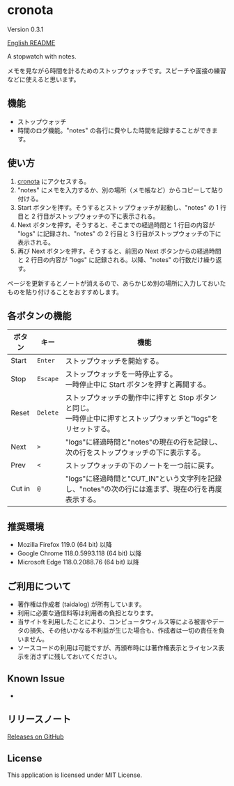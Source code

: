 # cronota

Version 0.3.1

[English README](README.md)

A stopwatch with notes.

メモを見ながら時間を計るためのストップウォッチです。スピーチや面接の練習などに使えると思います。

## 機能

- ストップウォッチ
- 時間のログ機能。"notes" の各行に費やした時間を記録することができます。

## 使い方

1. [cronota](https://taidalog.github.io/cronota/) にアクセスする。
1. "notes" にメモを入力するか、別の場所（メモ帳など）からコピーして貼り付ける。
1. Start ボタンを押す。そうするとストップウォッチが起動し、"notes" の 1 行目と 2 行目がストップウォッチの下に表示される。
1. Next ボタンを押す。そうすると、そこまでの経過時間と 1 行目の内容が "logs" に記録され、"notes" の 2 行目と 3 行目がストップウォッチの下に表示される。
1. 再び Next ボタンを押す。そうすると、前回の Next ボタンからの経過時間と 2 行目の内容が "logs" に記録される。以降、"notes" の行数だけ繰り返す。

ページを更新するとノートが消えるので、あらかじめ別の場所に入力しておいたものを貼り付けることをおすすめします。

## 各ボタンの機能

| ボタン | キー     | 機能                                                                                                               |
| ------ | -------- | ------------------------------------------------------------------------------------------------------------------ |
| Start  | `Enter`  | ストップウォッチを開始する。                                                                                       |
| Stop   | `Escape` | ストップウォッチを一時停止する。<br>一時停止中に Start ボタンを押すと再開する。                                    |
| Reset  | `Delete` | ストップウォッチの動作中に押すと Stop ボタンと同じ。<br>一時停止中に押すとストップウォッチと"logs"をリセットする。 |
| Next   | `>`      | "logs"に経過時間と"notes"の現在の行を記録し、次の行をストップウォッチの下に表示する。                              |
| Prev   | `<`      | ストップウォッチの下のノートを一つ前に戻す。                                                                       |
| Cut in | `@`      | "logs"に経過時間と"CUT_IN"という文字列を記録し、"notes"の次の行には進まず、現在の行を再度表示する。                |

## 推奨環境

- Mozilla Firefox 119.0 (64 bit) 以降
- Google Chrome 118.0.5993.118 (64 bit) 以降
- Microsoft Edge 118.0.2088.76 (64 bit) 以降

## ご利用について

- 著作権は作成者 (taidalog) が所有しています。
- 利用に必要な通信料等は利用者の負担となります。
- 当サイトを利用したことにより、コンピュータウィルス等による被害やデータの損失、その他いかなる不利益が生じた場合も、作成者は一切の責任を負いません。
- ソースコードの利用は可能ですが、再頒布時には著作権表示とライセンス表示を消さずに残しておいてください。

## Known Issue

-

## リリースノート

[Releases on GitHub](https://github.com/taidalog/cronota/releases)

## License

This application is licensed under MIT License.

